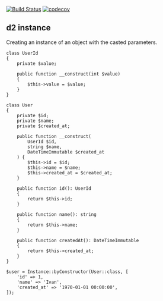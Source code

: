 [![Build Status](https://travis-ci.com/demidovich/d2-instance.svg?branch=master)](https://travis-ci.com/demidovich/d2-instance) [![codecov](https://codecov.io/gh/demidovich/d2-instance/branch/master/graph/badge.svg)](https://codecov.io/gh/demidovich/d2-instance)

## d2 instance

Creating an instance of an object with the casted parameters.

```
class UserId
{
    private $value;

    public function __construct(int $value)
    {
        $this->value = $value;
    }
}

class User
{
    private $id;
    private $name;
    private $created_at;

    public function __construct(
        UserId $id,
        string $name,
        DateTimeImmutable $created_at
    ) {
        $this->id = $id;
        $this->name = $name;
        $this->created_at = $created_at;
    }

    public function id(): UserId
    {
        return $this->id;
    }

    public function name(): string
    {
        return $this->name;
    }

    public function createdAt(): DateTimeImmutable
    {
        return $this->created_at;
    }
}

$user = Instance::byConstructor(User::class, [
    'id' => 1,
    'name' => 'Ivan',
    'created_at' => '1970-01-01 00:00:00',
]);
```
